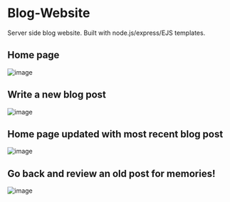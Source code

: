 # Blog-Website
Server side blog website. Built with node.js/express/EJS templates.


<h2>Home page </h2>

![image](https://user-images.githubusercontent.com/71471481/225730689-5556ec45-2049-46a6-93af-04b2f4106f9d.png)

<h2> Write a new blog post </h2>

![image](https://user-images.githubusercontent.com/71471481/225730879-0319097b-ae91-4767-acbf-71432d4df5d2.png)

<h2>Home page updated with most recent blog post </h2>

![image](https://user-images.githubusercontent.com/71471481/225731094-3f2fb394-2083-463d-9215-19255fb27743.png)

<h2>Go back and review an old post for memories! </h2> 

![image](https://user-images.githubusercontent.com/71471481/225732084-486bd416-0256-42ad-b8b7-2335c002d334.png)
